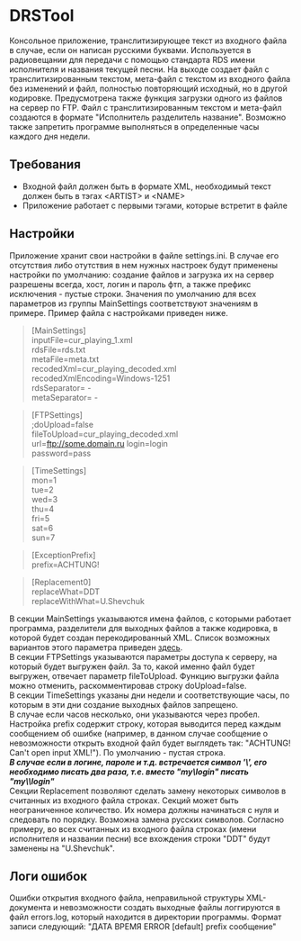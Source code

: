 # DRSTool
Консольное приложение, транслитизирующее текст из входного файла в случае, если он написан русскими буквами. Используется в радиовещании для
передачи с помощью стандарта RDS имени исполнителя и названия текущей песни. На выходе создает файл с транслитизированным текстом, мета-файл с текстом из входного файла без изменений и файл, полностью повторяющий исходный, но в другой кодировке. Предусмотрена также функция загрузки одного из файлов на сервер по FTP. Файл с транслитизированным текстом и мета-файл создаются в формате "Исполнитель разделитель название". Возможно также запретить программе выполняться в определенные часы каждого дня недели.


## Требования
 - Входной файл должен быть в формате XML, необходимый текст должен быть в тэгах \<ARTIST> и \<NAME>
 - Приложение работает с первыми тэгами, которые встретит в файле


## Настройки
Приложение хранит свои настройки в файле settings.ini. В случае его отсутствия либо отутствия в нем нужных настроек
будут применены настройки по умолчанию: создание файлов и загрузка их на сервер разрешены всегда, хост, логин и пароль фтп, а также префикс исключения - пустые строки. Значения по умолчанию для всех параметров из группы MainSettings соответствуют значениям в примере. Пример файла с настройками приведен ниже.

>[MainSettings]  
inputFile=cur_playing_1.xml  
rdsFile=rds.txt  
metaFile=meta.txt  
recodedXml=cur_playing_decoded.xml  
recodedXmlEncoding=Windows-1251  
rdsSeparator= -    
metaSeparator= -   

>[FTPSettings]  
;doUpload=false  
fileToUpload=cur_playing_decoded.xml  
url=ftp://some.domain.ru 
login=login  
password=pass  

>[TimeSettings]  
mon=1  
tue=2  
wed=3  
thu=4  
fri=5  
sat=6  
sun=7  

>[ExceptionPrefix]  
prefix=ACHTUNG!  

>[Replacement0]  
replaceWhat=DDT  
replaceWithWhat=U.Shevchuk  

В секции MainSettings указываются имена файлов, с которыми работает программа, разделители для выходных файлов а также кодировка, в которой будет создан перекодированный XML. Список возможных вариантов этого параметра приведен [здесь](http://doc.qt.io/qt-5/qtextcodec.html#details).  
В секции FTPSettings указываются параметры доступа к серверу, на который будет выгружен файл. За то, какой именно файл будет выгружен, отвечает параметр fileToUpload. Функцию выгрузки файла можно отменить, раскомментировав строку doUpload=false.  
В секции TimeSettings указаны дни недели и соответствующие часы, по которым в эти дни создание выходных файлов запрещено.   
В случае если часов несколько, они указываются через пробел.  
Настройка prefix содержит строку, которая выводится перед каждым сообщением об ошибке (например, в данном случае сообщение
о невозможности открыть входной файл будет выглядеть так: "ACHTUNG! Can't open input XML!"). По умолчанию - пустая строка.  
  ___В случае если в логине, пароле и т.д. встречается символ '\\', его необходимо писать два раза, т.е. вместо "my\\login" писать "my\\\\login"___  
Секции Replacement позволяют сделать замену некоторых символов в считанных из входного файла строках. Секций может быть неограниченное количество. Их номера должны начинаться с нуля и следовать по порядку. Возможна замена русских символов. Согласно примеру, во всех считанных из входного файла строках (имени исполнителя и названии песни) все вхождения строки "DDT" будут заменены на "U.Shevchuk". 


## Логи ошибок
Ошибки открытия входного файла, неправильной структуры XML-документа и невозможности создать выходные файлы логгируются в 
файл errors.log, который находится в директории программы. Формат записи следующий: "ДАТА ВРЕМЯ ERROR [default] prefix сообщение"

